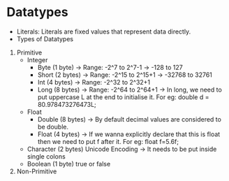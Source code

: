 # Datatypes

- Literals: Literals are fixed values that represent data directly.
- Types of Datatypes
1. Primitive
    - Integer
        - Byte (1 byte) -> Range: -2^7 to 2^7-1 -> -128 to 127
        - Short (2 bytes) -> Range: -2^15 to 2^15+1 -> -32768 to 32761
        - Int (4 bytes) -> Range: -2^32 to 2^32+1
        - Long (8 bytes) -> Range: -2^64 to 2^64+1 -> In long, we need to put uppercase L at the end to initialise it. For eg: double d = 80.978473276473L;
    - Float
        - Double (8 bytes) -> By default decimal values are considered to be double.
        - Float (4 bytes) -> If we wanna explicitly declare that this is float then we need to put f after it. For eg: float f=5.6f;
    - Character (2 bytes) Unicode Encoding -> It needs to be put inside single colons
    - Boolean (1 byte) true or false
2. Non-Primitive
